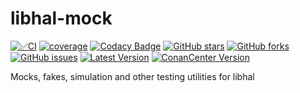 # libhal-mock
[![✅CI](https://github.com/libhal/libhal-mock/actions/workflows/ci.yml/badge.svg)](https://github.com/libhal/libhal-mock/actions/workflows/ci.yml)
[![coverage](https://libhal.github.io/libhal-mock/coverage/coverage.svg)](https://libhal.github.io/libhal-mock/coverage/)
[![Codacy Badge](https://app.codacy.com/project/badge/Grade/b084e6d5962d49a9afcb275d62cd6586)](https://www.codacy.com/gh/libhal/libhal-mock/dashboard?utm_source=github.com&amp;utm_medium=referral&amp;utm_content=libhal/libhal-mock&amp;utm_campaign=Badge_Grade)
[![GitHub stars](https://img.shields.io/github/stars/libhal/libhal-mock.svg)](https://github.com/libhal/libhal-mock/stargazers)
[![GitHub forks](https://img.shields.io/github/forks/libhal/libhal-mock.svg)](https://github.com/libhal/libhal-mock/network)
[![GitHub issues](https://img.shields.io/github/issues/libhal/libhal-mock.svg)](https://github.com/libhal/libhal-mock/issues)
[![Latest Version](https://libhal.github.io/libhal-mock/latest_version.svg)](https://github.com/libhal/libhal-mock/blob/main/conanfile.py)
[![ConanCenter Version](https://repology.org/badge/version-for-repo/conancenter/libhal-mock.svg)](https://conan.io/center/libhal-mock)

Mocks, fakes, simulation and other testing utilities for libhal
